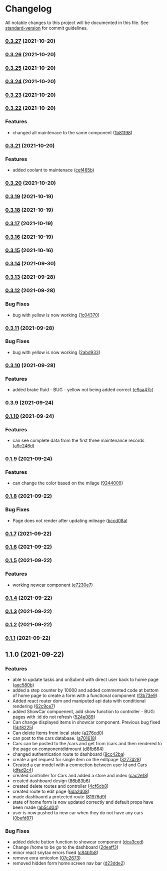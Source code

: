 # Changelog

All notable changes to this project will be documented in this file. See [standard-version](https://github.com/conventional-changelog/standard-version) for commit guidelines.

### [0.3.27](https://github.com/justinwilliamsrva/cartracker/compare/v0.3.26...v0.3.27) (2021-10-20)

### [0.3.26](https://github.com/justinwilliamsrva/cartracker/compare/v0.3.25...v0.3.26) (2021-10-20)

### [0.3.25](https://github.com/justinwilliamsrva/cartracker/compare/v0.3.24...v0.3.25) (2021-10-20)

### [0.3.24](https://github.com/justinwilliamsrva/cartracker/compare/v0.3.23...v0.3.24) (2021-10-20)

### [0.3.23](https://github.com/justinwilliamsrva/cartracker/compare/v0.3.22...v0.3.23) (2021-10-20)

### [0.3.22](https://github.com/justinwilliamsrva/cartracker/compare/v0.3.21...v0.3.22) (2021-10-20)


### Features

* changed all maintenace to the same component ([1b81198](https://github.com/justinwilliamsrva/cartracker/commit/1b8119818f9734db2512bdd7ac98f2eaef673d1e))

### [0.3.21](https://github.com/justinwilliamsrva/cartracker/compare/v0.3.20...v0.3.21) (2021-10-20)


### Features

* added coolant to maintenace ([cef465b](https://github.com/justinwilliamsrva/cartracker/commit/cef465b6b8e5262541e1fd0372907c96f2d799d6))

### [0.3.20](https://github.com/justinwilliamsrva/cartracker/compare/v0.3.19...v0.3.20) (2021-10-20)

### [0.3.19](https://github.com/justinwilliamsrva/cartracker/compare/v0.3.18...v0.3.19) (2021-10-19)

### [0.3.18](https://github.com/justinwilliamsrva/cartracker/compare/v0.3.17...v0.3.18) (2021-10-19)

### [0.3.17](https://github.com/justinwilliamsrva/cartracker/compare/v0.3.16...v0.3.17) (2021-10-19)

### [0.3.16](https://github.com/justinwilliamsrva/cartracker/compare/v0.3.15...v0.3.16) (2021-10-19)

### [0.3.15](https://github.com/justinwilliamsrva/cartracker/compare/v0.3.14...v0.3.15) (2021-10-16)

### [0.3.14](https://github.com/justinwilliamsrva/cartracker/compare/v0.3.13...v0.3.14) (2021-09-30)

### [0.3.13](https://github.com/justinwilliamsrva/cartracker/compare/v0.3.12...v0.3.13) (2021-09-28)

### [0.3.12](https://github.com/justinwilliamsrva/cartracker/compare/v0.3.11...v0.3.12) (2021-09-28)


### Bug Fixes

* bug with yellow is now working ([1c04370](https://github.com/justinwilliamsrva/cartracker/commit/1c0437029d5e11235f3c049c19bc48c4e8cbebe7))

### [0.3.11](https://github.com/justinwilliamsrva/cartracker/compare/v0.3.10...v0.3.11) (2021-09-28)


### Bug Fixes

* bug with yellow is now working ([2abd933](https://github.com/justinwilliamsrva/cartracker/commit/2abd9336e4fdfa2162476b181f9f2b4460a425f6))

### [0.3.10](https://github.com/justinwilliamsrva/cartracker/compare/v0.3.9...v0.3.10) (2021-09-28)


### Features

* added brake fluid - BUG - yellow not being added correct ([e9aa47c](https://github.com/justinwilliamsrva/cartracker/commit/e9aa47cf0a78aaad2718b4a9e32a6d27362489ff))

### [0.3.9](https://github.com/justinwilliamsrva/cartracker/compare/v0.1.10...v0.3.9) (2021-09-24)

### [0.1.10](https://github.com/justinwilliamsrva/cartracker/compare/v0.1.9...v0.1.10) (2021-09-24)


### Features

* can see complete data from the first three maintenance records ([a9c246d](https://github.com/justinwilliamsrva/cartracker/commit/a9c246d555e23f14306daa5473e9cd7e92c1e246))

### [0.1.9](https://github.com/justinwilliamsrva/cartracker/compare/v0.1.8...v0.1.9) (2021-09-24)


### Features

* can change the color based on the milage ([9244009](https://github.com/justinwilliamsrva/cartracker/commit/9244009c928e58a14e063a2c76533942e724d399))

### [0.1.8](https://github.com/justinwilliamsrva/cartracker/compare/v0.1.7...v0.1.8) (2021-09-22)


### Bug Fixes

* Page does not render after updating mileage ([bccd08a](https://github.com/justinwilliamsrva/cartracker/commit/bccd08adb2782deb86b3d136d51ee606de1de4d2))

### [0.1.7](https://github.com/justinwilliamsrva/cartracker/compare/v0.1.6...v0.1.7) (2021-09-22)

### [0.1.6](https://github.com/justinwilliamsrva/cartracker/compare/v0.1.5...v0.1.6) (2021-09-22)

### [0.1.5](https://github.com/justinwilliamsrva/cartracker/compare/v0.1.4...v0.1.5) (2021-09-22)


### Features

* working newcar component ([e7230e7](https://github.com/justinwilliamsrva/cartracker/commit/e7230e7b799fc6cf5373b75696068dda6cee6f45))

### [0.1.4](https://github.com/justinwilliamsrva/cartracker/compare/v0.1.3...v0.1.4) (2021-09-22)

### [0.1.3](https://github.com/justinwilliamsrva/cartracker/compare/v0.1.2...v0.1.3) (2021-09-22)

### [0.1.2](https://github.com/justinwilliamsrva/cartracker/compare/v0.1.1...v0.1.2) (2021-09-22)

### [0.1.1](https://github.com/justinwilliamsrva/cartracker/compare/v1.1.0...v0.1.1) (2021-09-22)

## 1.1.0 (2021-09-22)


### Features

* able to update tasks and onSubmit with direct user back to home page ([aec580b](https://github.com/justinwilliamsrva/cartracker/commit/aec580bd6bcf902162d07e3ec9d265823a8b6a18))
* added a step counter by 10000 and added commented code at bottom of home page to create a form with a functional component ([f3b73e9](https://github.com/justinwilliamsrva/cartracker/commit/f3b73e90e96dae7c49052e5f1b9555b91e096d79))
* Added react router dom and maniputed api data with conditional rendering ([62c9ce7](https://github.com/justinwilliamsrva/cartracker/commit/62c9ce7d469e0b0533d5c474d3ae4932fdd64fd4))
* added ShowCar compoenent, add show function to controller - BUG: pages with :id do not refresh ([524e089](https://github.com/justinwilliamsrva/cartracker/commit/524e089321f2c50ef1e20d616ffc0b09a5972de0))
* Can change displayed items in showcar component. Previous bug fixed ([5bf8225](https://github.com/justinwilliamsrva/cartracker/commit/5bf822502414e94ebdaecdf6ea4f778376db70e8))
* Can delete Items from local state ([a276cd0](https://github.com/justinwilliamsrva/cartracker/commit/a276cd0986963df640f131170a404297dba3c51b))
* can post to the cars database. ([a701618](https://github.com/justinwilliamsrva/cartracker/commit/a701618468590ae351ad0127711372059930eb5b))
* Cars can be posted to the /cars and get from /cars and then rendered to the page on componentdidmount ([d8fb664](https://github.com/justinwilliamsrva/cartracker/commit/d8fb664902dbff185a30ba50c4066cb8afc8016f))
* changed authentication route to dashboard ([9cc42ba](https://github.com/justinwilliamsrva/cartracker/commit/9cc42ba6341057c0a4e11fb0d4e11ad87ffbb283))
* create a get request for single item on the editpage ([3277428](https://github.com/justinwilliamsrva/cartracker/commit/327742865a0f0ab836f30b74555e6b30760bc76b))
* Created a car model with a connection between user Id and Cars ([dfed2c4](https://github.com/justinwilliamsrva/cartracker/commit/dfed2c45c11383360689dcf087b828f445ba702b))
* created controller for Cars and added a store and index ([cac2e18](https://github.com/justinwilliamsrva/cartracker/commit/cac2e1883093018c7e8fcb63e43464333844895f))
* created dashboard design ([86b83b6](https://github.com/justinwilliamsrva/cartracker/commit/86b83b6e62181ed44165ea616444d826db6c7570))
* created delete routes and controller ([4cf6cb8](https://github.com/justinwilliamsrva/cartracker/commit/4cf6cb85d47abeea02f9aac572c5ce9f9c164697))
* created route to edit page ([6da2d08](https://github.com/justinwilliamsrva/cartracker/commit/6da2d08af809095c26c7f4b89066ad2aea0a0806))
* made dashbaord a protected route ([81976d9](https://github.com/justinwilliamsrva/cartracker/commit/81976d9585949c89258e30138beccbb2ef33e080))
* state of home form is now updated correctly and default props have been made ([ab5cd04](https://github.com/justinwilliamsrva/cartracker/commit/ab5cd04b39d33a92a6f3817c6e1affbab8a7601c))
* user is now pushed to new car when they do not have any cars ([0befd87](https://github.com/justinwilliamsrva/cartracker/commit/0befd87f2375dcba802f3f14fe1503f5445f00da))


### Bug Fixes

* added delete button function to showcar component ([dca3ced](https://github.com/justinwilliamsrva/cartracker/commit/dca3ced2d61a74e3ad49ef1c2243a4771cf04e19))
* Change /home to be go to the dashboard ([2deaff3](https://github.com/justinwilliamsrva/cartracker/commit/2deaff3505fd90fcfa41d679d2c6daf45951d45f))
* minor react snytax errors fixed ([c84b1b8](https://github.com/justinwilliamsrva/cartracker/commit/c84b1b83a080a8e2020410740ada923de5a72402))
* remove exra emicolon ([07c2673](https://github.com/justinwilliamsrva/cartracker/commit/07c2673350035ade850a4c9180caec4b3db6fd7e))
* removed hidden form home screen nav bar ([d23dde2](https://github.com/justinwilliamsrva/cartracker/commit/d23dde2703a27d0d12c84badab2690826e38aced))
